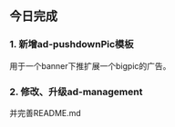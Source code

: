 ## 今日完成
### 1. 新增ad-pushdownPic模板
用于一个banner下推扩展一个bigpic的广告。

### 2. 修改、升级ad-management
并完善README.md